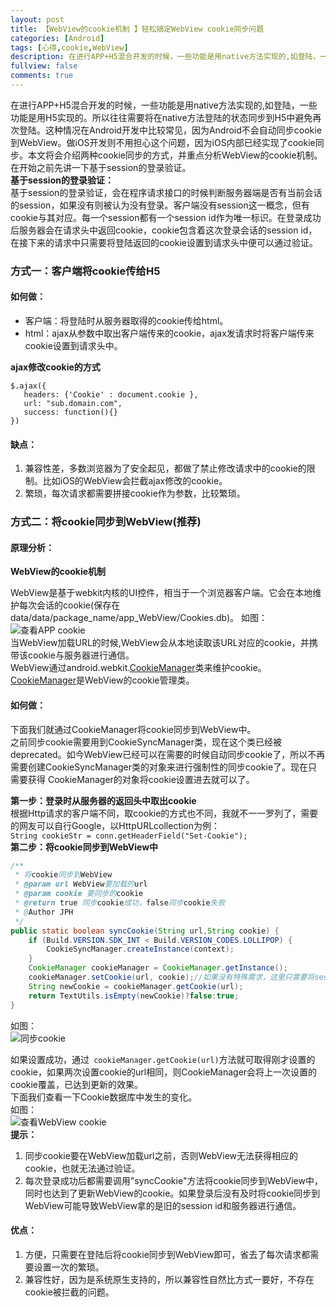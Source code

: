```yaml
---
layout: post
title: 【WebView的cookie机制 】轻松搞定WebView cookie同步问题
categories: [Android]
tags: [心得,cookie,WebView]
description: 在进行APP+H5混合开发的时候，一些功能是用native方法实现的,如登陆，一些功能是用H5实现的。所以往往需要将在native方法登陆的状态同步到H5中避免再次登陆。这种情况在Android开发中比较常见，因为Android不会自动同步cookie到WebView。做iOS开发则不用担心这个问题，因为iOS内部已经实现了cookie同步。本文将会介绍两种cookie同步的方式，并重点分析WebView的cookie机制。在开始之前先讲一下基于session的登录验证。      
fullview: false
comments: true
---
```


在进行APP+H5混合开发的时候，一些功能是用native方法实现的,如登陆，一些功能是用H5实现的。所以往往需要将在native方法登陆的状态同步到H5中避免再次登陆。这种情况在Android开发中比较常见，因为Android不会自动同步cookie到WebView。做iOS开发则不用担心这个问题，因为iOS内部已经实现了cookie同步。本文将会介绍两种cookie同步的方式，并重点分析WebView的cookie机制。在开始之前先讲一下基于session的登录验证。   
**基于session的登录验证：**  
基于session的登录验证，会在程序请求接口的时候判断服务器端是否有当前会话的session，如果没有则被认为没有登录。客户端没有session这一概念，但有cookie与其对应。每一个session都有一个session id作为唯一标识。在登录成功后服务器会在请求头中返回cookie，cookie包含着这次登录会话的session id，在接下来的请求中只需要将登陆返回的cookie设置到请求头中便可以通过验证。

### 方式一：客户端将cookie传给H5

#### 如何做：
- 客户端：将登陆时从服务器取得的cookie传给html。
- html：ajax从参数中取出客户端传来的cookie，ajax发请求时将客户端传来cookie设置到请求头中。

**ajax修改cookie的方式**  

```jquery
$.ajax({
   headers: {'Cookie' : document.cookie },
   url: "sub.domain.com",
   success: function(){}
})
```

#### 缺点：
1. 兼容性差，多数浏览器为了安全起见，都做了禁止修改请求中的cookie的限制。比如iOS的WebView会拦截ajax修改的cookie。
2. 繁琐，每次请求都需要拼接cookie作为参数，比较繁琐。

### 方式二：将cookie同步到WebView(推荐)  

#### 原理分析：
**WebView的cookie机制**    

WebView是基于webkit内核的UI控件，相当于一个浏览器客户端。它会在本地维护每次会话的cookie(保存在data/data/package_name/app_WebView/Cookies.db)。
如图：
![查看APP cookie](http://img.blog.csdn.net/20160527161307114)  
当WebView加载URL的时候,WebView会从本地读取该URL对应的cookie，并携带该cookie与服务器进行通信。   
WebView通过android.webkit.[CookieManager](https://developer.android.com/reference/android/webkit/CookieManager.html)类来维护cookie。[CookieManager](https://developer.android.com/reference/android/webkit/CookieManager.html)是WebView的cookie管理类。

#### 如何做：
下面我们就通过CookieManager将cookie同步到WebView中。  
之前同步cookie需要用到CookieSyncManager类，现在这个类已经被deprecated。如今WebView已经可以在需要的时候自动同步cookie了，所以不再需要创建CookieSyncManager类的对象来进行强制性的同步cookie了。现在只需要获得 CookieManager的对象将cookie设置进去就可以了。

**第一步：登录时从服务器的返回头中取出cookie**      
根据Http请求的客户端不同，取cookie的方式也不同，我就不一一罗列了，需要的网友可以自行Google，以HttpURLcollection为例：  
`String cookieStr = conn.getHeaderField("Set-Cookie");`  
**第二步：将cookie同步到WebView中**    

```java
/**
 * 将cookie同步到WebView
 * @param url WebView要加载的url
 * @param cookie 要同步的cookie
 * @return true 同步cookie成功，false同步cookie失败
 * @Author JPH
 */
public static boolean syncCookie(String url,String cookie) {
    if (Build.VERSION.SDK_INT < Build.VERSION_CODES.LOLLIPOP) {
		CookieSyncManager.createInstance(context);
	}
    CookieManager cookieManager = CookieManager.getInstance();
    cookieManager.setCookie(url, cookie);//如果没有特殊需求，这里只需要将session id以"key=value"形式作为cookie即可
    String newCookie = cookieManager.getCookie(url);
    return TextUtils.isEmpty(newCookie)?false:true;
}
```    

如图：  
![同步cookie](http://img.blog.csdn.net/20160527161243168)  

如果设置成功，通过` cookieManager.getCookie(url)`方法就可取得刚才设置的cookie，如果两次设置cookie的url相同，则CookieManager会将上一次设置的cookie覆盖，已达到更新的效果。  
下面我们查看一下Cookie数据库中发生的变化。  
如图：  
![查看WebView cookie](http://img.blog.csdn.net/20160527161223066)  
**提示：**   
1.    同步cookie要在WebView加载url之前，否则WebView无法获得相应的cookie，也就无法通过验证。
2.    每次登录成功后都需要调用"syncCookie"方法将cookie同步到WebView中，同时也达到了更新WebView的cookie。如果登录后没有及时将cookie同步到WebView可能导致WebView拿的是旧的session id和服务器进行通信。     

#### 优点：   
1. 方便，只需要在登陆后将cookie同步到WebView即可，省去了每次请求都需要设置一次的繁琐。  
2. 兼容性好，因为是系统原生支持的，所以兼容性自然比方式一要好，不存在cookie被拦截的问题。  
